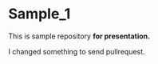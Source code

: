 # Sample_1
This is sample repository **for presentation.** 


I changed something to send pullrequest.
